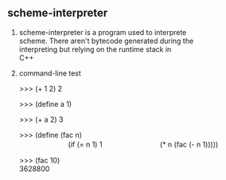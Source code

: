 scheme-interpreter
-----------------------------------------------------
1.  scheme-interpreter is a program used to interprete  
    scheme. There aren't bytecode generated during the  
    interpreting but relying on the runtime stack in  
    C++

2.  command-line test 
    
    \>\>\>   (+ 1 2) 
    2

    \>\>\>  (define a 1) 

    \>\>\>  (+ a 2) 
    3

    \>\>\>  (define (fac n)  
　　　　　　　(if (= n 1) 1
　　　　　　　　(* n (fac (- n 1)))))  

    \>\>\>  (fac 10)  
    3628800
